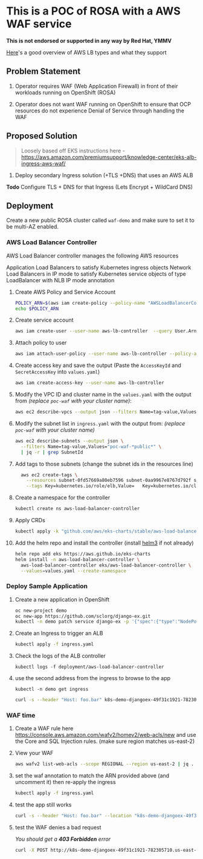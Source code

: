 # This is a POC of ROSA with a AWS WAF service

**This is not endorsed or supported in any way by Red Hat, YMMV**

[Here](https://iamondemand.com/blog/elb-vs-alb-vs-nlb-choosing-the-best-aws-load-balancer-for-your-needs/)'s a good overview of AWS LB types and what they support

## Problem Statement

1. Operator requires WAF (Web Application Firewall) in front of their workloads running on OpenShift (ROSA)

1. Operator does not want WAF running on OpenShift to ensure that OCP resources do not experience Denial of Service through handling the WAF

## Proposed Solution

> Loosely based off EKS instructions here - https://aws.amazon.com/premiumsupport/knowledge-center/eks-alb-ingress-aws-waf/

1. Deploy secondary Ingress solution (+TLS +DNS) that uses an AWS ALB


**Todo** Configure TLS + DNS for that Ingress (Lets Encrypt + WildCard DNS)


## Deployment

Create a new public ROSA cluster called `waf-demo` and make sure to set it to be multi-AZ enabled.

### AWS Load Balancer Controller

AWS Load Balancer controller manages the following AWS resources

Application Load Balancers to satisfy Kubernetes ingress objects
Network Load Balancers in IP mode to satisfy Kubernetes service objects of type LoadBalancer with NLB IP mode annotation

1. Create AWS Policy and Service Account

    ```bash
    POLICY_ARN=$(aws iam create-policy --policy-name "AWSLoadBalancerControllerIAMPolicy" --policy-document file://iam-policy.json --query Policy.Arn --output text)
    echo $POLICY_ARN
    ```

1. Create service account

    ```bash
    aws iam create-user --user-name aws-lb-controller  --query User.Arn --output text
    ```

1. Attach policy to user

    ```bash
    aws iam attach-user-policy --user-name aws-lb-controller --policy-arn ${POLICY_ARN}
    ```

1. Create access key and save the output (Paste the `AccessKeyId` and `SecretAccessKey` into `values.yaml`)

    ```bash
    aws iam create-access-key --user-name aws-lb-controller
    ```

1. Modify the VPC ID and cluster name in the `values.yaml` with the output from *(replace `poc-waf` with your cluster name)*:

    ```bash
    aws ec2 describe-vpcs --output json --filters Name=tag-value,Values="poc-waf*" | jq . | grep VpcId
    ```

1. Modify the subnet list in `ingress.yaml` with the output from: *(replace `poc-waf` with your cluster name)*

    ```bash
    aws ec2 describe-subnets --output json \
      --filters Name=tag-value,Values="poc-waf-*public*" \
      | jq -r | grep SubnetId
    ```

1. Add tags to those subnets (change the subnet ids in the resources line)

    ```bash
      aws ec2 create-tags \
        --resources subnet-0fd57669a80eb7596 subnet-0aa9967e8767d792f subnet-0982bb73ca67d61de \
        --tags Key=kubernetes.io/role/elb,Value=   Key=kubernetes.io/cluster/poc-waf,Value=shared
    ```
1. Create a namespace for the controller

    ```bash
    kubectl create ns aws-load-balancer-controller
    ```

1. Apply CRDs

    ```bash
    kubectl apply -k "github.com/aws/eks-charts/stable/aws-load-balancer-controller//crds?ref=master"
    ```

1. Add the helm repo and install the controller (install [helm3](https://github.com/helm/helm/releases/tag/v3.5.4) if not already)

    ```bash
    helm repo add eks https://aws.github.io/eks-charts
    helm install -n aws-load-balancer-controller \
      aws-load-balancer-controller eks/aws-load-balancer-controller \
      --values=values.yaml --create-namespace
    ```


### Deploy Sample Application

1. Create a new application in OpenShift

    ```bash
    oc new-project demo
    oc new-app https://github.com/sclorg/django-ex.git
    kubectl -n demo patch service django-ex -p '{"spec":{"type":"NodePort"}}'
    ```

1. Create an Ingress to trigger an ALB

    ```bash
    kubectl apply -f ingress.yaml
    ```

1. Check the logs of the ALB controller

    ```
    kubectl logs -f deployment/aws-load-balancer-controller
    ```

1. use the second address from the ingress to browse to the app

    ```
    kubectl -n demo get ingress
    ```

    ```bash
    curl -s --header "Host: foo.bar" k8s-demo-djangoex-49f31c1921-782305710.us-east-2.elb.amazonaws.com | head
    ```

### WAF time

1. Create a WAF rule here https://console.aws.amazon.com/wafv2/homev2/web-acls/new and use the Core and SQL Injection rules. (make sure region matches us-east-2)

1. View your WAF

    ```bash
    aws wafv2 list-web-acls --scope REGIONAL --region us-east-2 | jq .
    ```

1. set the waf annotation to match the ARN provided above (and uncomment it) then re-apply the ingress

    ```bash
    kubectl apply -f ingress.yaml
    ```

1. test the app still works

    ```bash
    curl -s --header "Host: foo.bar" --location "k8s-demo-djangoex-49f31c1921-782305710.us-east-2.elb.amazonaws.com"
    ```

1. test the WAF denies a bad request

    *You should get a **403 Forbidden** error*

    ```bash
    curl -X POST http://k8s-demo-djangoex-49f31c1921-782305710.us-east-2.elb.amazonaws.com -F "user='<script><alert>Hello></alert></script>'"
    ```